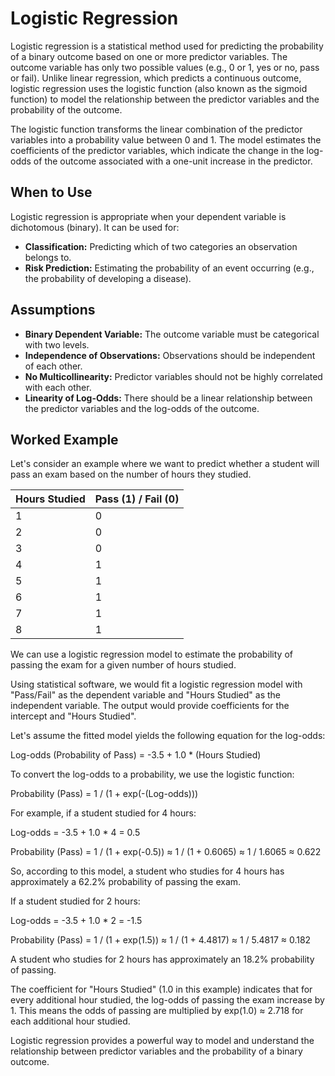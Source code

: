 # Logistic Regression

Logistic regression is a statistical method used for predicting the probability of a binary outcome based on one or more predictor variables. The outcome variable has only two possible values (e.g., 0 or 1, yes or no, pass or fail). Unlike linear regression, which predicts a continuous outcome, logistic regression uses the logistic function (also known as the sigmoid function) to model the relationship between the predictor variables and the probability of the outcome.

The logistic function transforms the linear combination of the predictor variables into a probability value between 0 and 1. The model estimates the coefficients of the predictor variables, which indicate the change in the log-odds of the outcome associated with a one-unit increase in the predictor.

## When to Use

Logistic regression is appropriate when your dependent variable is dichotomous (binary). It can be used for:

*   **Classification:** Predicting which of two categories an observation belongs to.
*   **Risk Prediction:** Estimating the probability of an event occurring (e.g., the probability of developing a disease).

## Assumptions

*   **Binary Dependent Variable:** The outcome variable must be categorical with two levels.
*   **Independence of Observations:** Observations should be independent of each other.
*   **No Multicollinearity:** Predictor variables should not be highly correlated with each other.
*   **Linearity of Log-Odds:** There should be a linear relationship between the predictor variables and the log-odds of the outcome.

## Worked Example

Let's consider an example where we want to predict whether a student will pass an exam based on the number of hours they studied.

| Hours Studied | Pass (1) / Fail (0) |
|---------------|---------------------|
| 1             | 0                   |
| 2             | 0                   |
| 3             | 0                   |
| 4             | 1                   |
| 5             | 1                   |
| 6             | 1                   |
| 7             | 1                   |
| 8             | 1                   |

We can use a logistic regression model to estimate the probability of passing the exam for a given number of hours studied.

Using statistical software, we would fit a logistic regression model with "Pass/Fail" as the dependent variable and "Hours Studied" as the independent variable. The output would provide coefficients for the intercept and "Hours Studied".

Let's assume the fitted model yields the following equation for the log-odds:

Log-odds (Probability of Pass) = -3.5 + 1.0 * (Hours Studied)

To convert the log-odds to a probability, we use the logistic function:

Probability (Pass) = 1 / (1 + exp(-(Log-odds)))

For example, if a student studied for 4 hours:

Log-odds = -3.5 + 1.0 * 4 = 0.5

Probability (Pass) = 1 / (1 + exp(-0.5)) ≈ 1 / (1 + 0.6065) ≈ 1 / 1.6065 ≈ 0.622

So, according to this model, a student who studies for 4 hours has approximately a 62.2% probability of passing the exam.

If a student studied for 2 hours:

Log-odds = -3.5 + 1.0 * 2 = -1.5

Probability (Pass) = 1 / (1 + exp(1.5)) ≈ 1 / (1 + 4.4817) ≈ 1 / 5.4817 ≈ 0.182

A student who studies for 2 hours has approximately an 18.2% probability of passing.

The coefficient for "Hours Studied" (1.0 in this example) indicates that for every additional hour studied, the log-odds of passing the exam increase by 1. This means the odds of passing are multiplied by exp(1.0) ≈ 2.718 for each additional hour studied.

Logistic regression provides a powerful way to model and understand the relationship between predictor variables and the probability of a binary outcome.